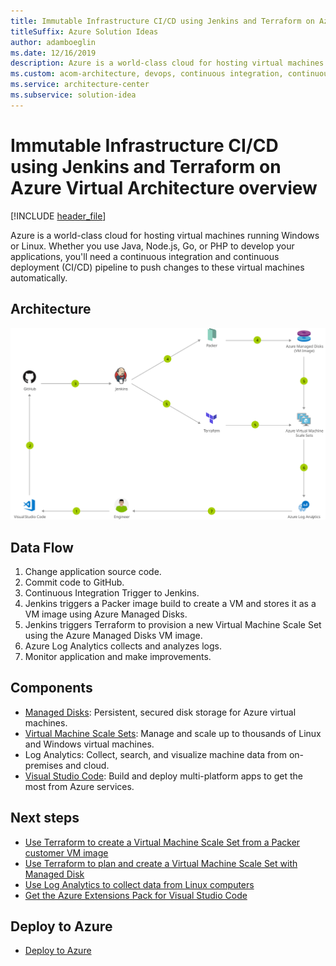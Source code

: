 ```yaml
---
title: Immutable Infrastructure CI/CD using Jenkins and Terraform on Azure Virtual Architecture overview
titleSuffix: Azure Solution Ideas
author: adamboeglin
ms.date: 12/16/2019
description: Azure is a world-class cloud for hosting virtual machines running Windows or Linux. Whether you use Java, Node.js, Go, or PHP to develop your applications, you'll need a continuous integration and continuous deployment (CI/CD) pipeline to push changes to these virtual machines automatically.
ms.custom: acom-architecture, devops, continuous integration, continuous delivery, CI/CD, continuous deployment, devops, interactive-diagram, is-deployable, 'https://azure.microsoft.com/solutions/architecture/immutable-infrastructure-cicd-using-jenkins-and-terraform-on-azure-virtual-architecture-overview/'
ms.service: architecture-center
ms.subservice: solution-idea
---
```


# Immutable Infrastructure CI/CD using Jenkins and Terraform on Azure Virtual Architecture overview

[!INCLUDE [header_file](../header.md)]

Azure is a world-class cloud for hosting virtual machines running Windows or Linux. Whether you use Java, Node.js, Go, or PHP to develop your applications, you'll need a continuous integration and continuous deployment (CI/CD) pipeline to push changes to these virtual machines automatically.

## Architecture

![Architecture diagram](../media/immutable-infrastructure-cicd-using-jenkins-and-terraform-on-azure-virtual-architecture-overview.svg)

## Data Flow

1. Change application source code.
1. Commit code to GitHub.
1. Continuous Integration Trigger to Jenkins.
1. Jenkins triggers a Packer image build to create a VM and stores it as a VM image using Azure Managed Disks.
1. Jenkins triggers Terraform to provision a new Virtual Machine Scale Set using the Azure Managed Disks VM image.
1. Azure Log Analytics collects and analyzes logs.
1. Monitor application and make improvements.

## Components

* [Managed Disks](https://azure.microsoft.com/services/managed-disks): Persistent, secured disk storage for Azure virtual machines.
* [Virtual Machine Scale Sets](https://azure.microsoft.com/services/virtual-machine-scale-sets): Manage and scale up to thousands of Linux and Windows virtual machines.
* Log Analytics: Collect, search, and visualize machine data from on-premises and cloud.
* [Visual Studio Code](https://azure.microsoft.com/products/visual-studio): Build and deploy multi-platform apps to get the most from Azure services.

## Next steps

* [Use Terraform to create a Virtual Machine Scale Set from a Packer customer VM image](https://docs.microsoft.com/azure/terraform/terraform-create-vm-scaleset-network-disks-using-packer-hcl)
* [Use Terraform to plan and create a Virtual Machine Scale Set with Managed Disk](https://docs.microsoft.com/azure/terraform/terraform-create-vm-scaleset-network-disks-hcl)
* [Use Log Analytics to collect data from Linux computers](https://docs.microsoft.com/azure/log-analytics/log-analytics-quick-collect-linux-computer)
* [Get the Azure Extensions Pack for Visual Studio Code](https://marketplace.visualstudio.com/items?itemName=ms-vscode.vscode-azureextensionpack)

## Deploy to Azure

* [Deploy to Azure](https://azure.microsoft.com/resources/templates/jenkins-cicd-vmss)
